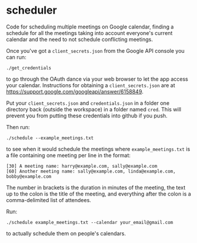 # scheduler

Code for scheduling multiple meetings on Google calendar, finding a
schedule for all the meetings taking into account everyone's current
calendar and the need to not schedule conflicting meetings.

Once you've got a `client_secrets.json` from the Google API console you can run:

```
./get_credentials
```

to go through the OAuth dance via your web browser to let the app access your
calendar. Instructions for obtaining a `client_secrets.json` are at
https://support.google.com/googleapi/answer/6158849.

Put your `client_secrets.json` and `credentials.json` in a folder one directory back 
(outside the workspace) in a folder named `cred`. This will prevent you from putting 
these credentials into github if you push.

Then run:

```
./schedule --example_meetings.txt
```

to see when it would schedule the meetings where `example_meetings.txt` is a
file containing one meeting per line in the format:

```
[30] A meeting name: harry@example.com, sally@example.com
[60] Another meeting name: sally@example.com, linda@example.com, bobby@example.com
```

The number in brackets is the duration in minutes of the meeting, the
text up to the colon is the title of the meeting, and everything after
the colon is a comma-delimited list of attendees.

Run:

```
./schedule example_meetings.txt --calendar your_email@gmail.com
```

to actually schedule them on people's calendars.
